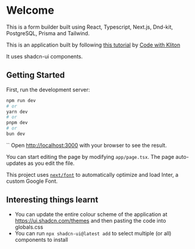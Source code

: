 # Welcome

This is a form builder built using React, Typescript, Next.js, Dnd-kit, PostgreSQL, Prisma and Tailwind.

This is an application built by following [this tutorial](https://www.youtube.com/watch?v=QGXUUXy0AMw) by [Code with Kliton](https://www.youtube.com/@codewithkliton)

It uses shadcn-ui components.

## Getting Started

First, run the development server:

```bash
npm run dev
# or
yarn dev
# or
pnpm dev
# or
bun dev
```

``
Open [http://localhost:3000](http://localhost:3000) with your browser to see the result.

You can start editing the page by modifying `app/page.tsx`. The page auto-updates as you edit the file.

This project uses [`next/font`](https://nextjs.org/docs/basic-features/font-optimization) to automatically optimize and load Inter, a custom Google Font.

## Interesting things learnt

- You can update the entire colour scheme of the application at https://ui.shadcn.com/themes and then pasting the code into globals.css
- You can run `npx shadcn-ui@latest add` to select multiple (or all) components to install
